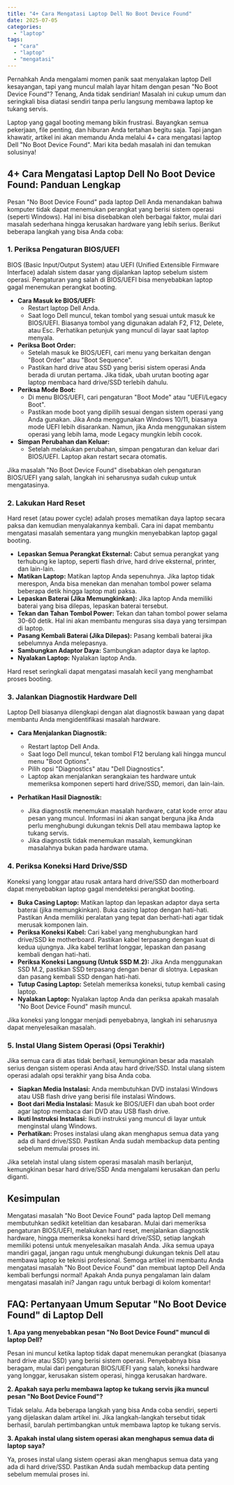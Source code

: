 ```yaml
---
title: "4+ Cara Mengatasi Laptop Dell No Boot Device Found"
date: 2025-07-05
categories: 
  - "laptop"
tags: 
  - "cara"
  - "laptop"
  - "mengatasi"
---
```


Pernahkah Anda mengalami momen panik saat menyalakan laptop Dell kesayangan, tapi yang muncul malah layar hitam dengan pesan "No Boot Device Found"? Tenang, Anda tidak sendirian! Masalah ini cukup umum dan seringkali bisa diatasi sendiri tanpa perlu langsung membawa laptop ke tukang servis.

Laptop yang gagal booting memang bikin frustrasi. Bayangkan semua pekerjaan, file penting, dan hiburan Anda tertahan begitu saja. Tapi jangan khawatir, artikel ini akan memandu Anda melalui 4+ cara mengatasi laptop Dell "No Boot Device Found". Mari kita bedah masalah ini dan temukan solusinya!

## 4+ Cara Mengatasi Laptop Dell No Boot Device Found: Panduan Lengkap

Pesan "No Boot Device Found" pada laptop Dell Anda menandakan bahwa komputer tidak dapat menemukan perangkat yang berisi sistem operasi (seperti Windows). Hal ini bisa disebabkan oleh berbagai faktor, mulai dari masalah sederhana hingga kerusakan hardware yang lebih serius. Berikut beberapa langkah yang bisa Anda coba:

### 1\. Periksa Pengaturan BIOS/UEFI

BIOS (Basic Input/Output System) atau UEFI (Unified Extensible Firmware Interface) adalah sistem dasar yang dijalankan laptop sebelum sistem operasi. Pengaturan yang salah di BIOS/UEFI bisa menyebabkan laptop gagal menemukan perangkat booting.

- **Cara Masuk ke BIOS/UEFI:**
    - Restart laptop Dell Anda.
    - Saat logo Dell muncul, tekan tombol yang sesuai untuk masuk ke BIOS/UEFI. Biasanya tombol yang digunakan adalah F2, F12, Delete, atau Esc. Perhatikan petunjuk yang muncul di layar saat laptop menyala.
- **Periksa Boot Order:**
    - Setelah masuk ke BIOS/UEFI, cari menu yang berkaitan dengan "Boot Order" atau "Boot Sequence".
    - Pastikan hard drive atau SSD yang berisi sistem operasi Anda berada di urutan pertama. Jika tidak, ubah urutan booting agar laptop membaca hard drive/SSD terlebih dahulu.
- **Periksa Mode Boot:**
    - Di menu BIOS/UEFI, cari pengaturan "Boot Mode" atau "UEFI/Legacy Boot".
    - Pastikan mode boot yang dipilih sesuai dengan sistem operasi yang Anda gunakan. Jika Anda menggunakan Windows 10/11, biasanya mode UEFI lebih disarankan. Namun, jika Anda menggunakan sistem operasi yang lebih lama, mode Legacy mungkin lebih cocok.
- **Simpan Perubahan dan Keluar:**
    - Setelah melakukan perubahan, simpan pengaturan dan keluar dari BIOS/UEFI. Laptop akan restart secara otomatis.

Jika masalah "No Boot Device Found" disebabkan oleh pengaturan BIOS/UEFI yang salah, langkah ini seharusnya sudah cukup untuk mengatasinya.

### 2\. Lakukan Hard Reset

Hard reset (atau power cycle) adalah proses mematikan daya laptop secara paksa dan kemudian menyalakannya kembali. Cara ini dapat membantu mengatasi masalah sementara yang mungkin menyebabkan laptop gagal booting.

- **Lepaskan Semua Perangkat Eksternal:** Cabut semua perangkat yang terhubung ke laptop, seperti flash drive, hard drive eksternal, printer, dan lain-lain.
- **Matikan Laptop:** Matikan laptop Anda sepenuhnya. Jika laptop tidak merespon, Anda bisa menekan dan menahan tombol power selama beberapa detik hingga laptop mati paksa.
- **Lepaskan Baterai (Jika Memungkinkan):** Jika laptop Anda memiliki baterai yang bisa dilepas, lepaskan baterai tersebut.
- **Tekan dan Tahan Tombol Power:** Tekan dan tahan tombol power selama 30-60 detik. Hal ini akan membantu menguras sisa daya yang tersimpan di laptop.
- **Pasang Kembali Baterai (Jika Dilepas):** Pasang kembali baterai jika sebelumnya Anda melepasnya.
- **Sambungkan Adaptor Daya:** Sambungkan adaptor daya ke laptop.
- **Nyalakan Laptop:** Nyalakan laptop Anda.

Hard reset seringkali dapat mengatasi masalah kecil yang menghambat proses booting.

### 3\. Jalankan Diagnostik Hardware Dell

Laptop Dell biasanya dilengkapi dengan alat diagnostik bawaan yang dapat membantu Anda mengidentifikasi masalah hardware.

- **Cara Menjalankan Diagnostik:**
    
    - Restart laptop Dell Anda.
    - Saat logo Dell muncul, tekan tombol F12 berulang kali hingga muncul menu "Boot Options".
    - Pilih opsi "Diagnostics" atau "Dell Diagnostics".
    - Laptop akan menjalankan serangkaian tes hardware untuk memeriksa komponen seperti hard drive/SSD, memori, dan lain-lain.
- **Perhatikan Hasil Diagnostik:**
    
    - Jika diagnostik menemukan masalah hardware, catat kode error atau pesan yang muncul. Informasi ini akan sangat berguna jika Anda perlu menghubungi dukungan teknis Dell atau membawa laptop ke tukang servis.
    - Jika diagnostik tidak menemukan masalah, kemungkinan masalahnya bukan pada hardware utama.

### 4\. Periksa Koneksi Hard Drive/SSD

Koneksi yang longgar atau rusak antara hard drive/SSD dan motherboard dapat menyebabkan laptop gagal mendeteksi perangkat booting.

- **Buka Casing Laptop:** Matikan laptop dan lepaskan adaptor daya serta baterai (jika memungkinkan). Buka casing laptop dengan hati-hati. Pastikan Anda memiliki peralatan yang tepat dan berhati-hati agar tidak merusak komponen lain.
- **Periksa Koneksi Kabel:** Cari kabel yang menghubungkan hard drive/SSD ke motherboard. Pastikan kabel terpasang dengan kuat di kedua ujungnya. Jika kabel terlihat longgar, lepaskan dan pasang kembali dengan hati-hati.
- **Periksa Koneksi Langsung (Untuk SSD M.2):** Jika Anda menggunakan SSD M.2, pastikan SSD terpasang dengan benar di slotnya. Lepaskan dan pasang kembali SSD dengan hati-hati.
- **Tutup Casing Laptop:** Setelah memeriksa koneksi, tutup kembali casing laptop.
- **Nyalakan Laptop:** Nyalakan laptop Anda dan periksa apakah masalah "No Boot Device Found" masih muncul.

Jika koneksi yang longgar menjadi penyebabnya, langkah ini seharusnya dapat menyelesaikan masalah.

### 5\. Instal Ulang Sistem Operasi (Opsi Terakhir)

Jika semua cara di atas tidak berhasil, kemungkinan besar ada masalah serius dengan sistem operasi Anda atau hard drive/SSD. Instal ulang sistem operasi adalah opsi terakhir yang bisa Anda coba.

- **Siapkan Media Instalasi:** Anda membutuhkan DVD instalasi Windows atau USB flash drive yang berisi file instalasi Windows.
- **Boot dari Media Instalasi:** Masuk ke BIOS/UEFI dan ubah boot order agar laptop membaca dari DVD atau USB flash drive.
- **Ikuti Instruksi Instalasi:** Ikuti instruksi yang muncul di layar untuk menginstal ulang Windows.
- **Perhatikan:** Proses instalasi ulang akan menghapus semua data yang ada di hard drive/SSD. Pastikan Anda sudah membackup data penting sebelum memulai proses ini.

Jika setelah instal ulang sistem operasi masalah masih berlanjut, kemungkinan besar hard drive/SSD Anda mengalami kerusakan dan perlu diganti.

## Kesimpulan

Mengatasi masalah "No Boot Device Found" pada laptop Dell memang membutuhkan sedikit ketelitian dan kesabaran. Mulai dari memeriksa pengaturan BIOS/UEFI, melakukan hard reset, menjalankan diagnostik hardware, hingga memeriksa koneksi hard drive/SSD, setiap langkah memiliki potensi untuk menyelesaikan masalah Anda. Jika semua upaya mandiri gagal, jangan ragu untuk menghubungi dukungan teknis Dell atau membawa laptop ke teknisi profesional. Semoga artikel ini membantu Anda mengatasi masalah "No Boot Device Found" dan membuat laptop Dell Anda kembali berfungsi normal! Apakah Anda punya pengalaman lain dalam mengatasi masalah ini? Jangan ragu untuk berbagi di kolom komentar!

## FAQ: Pertanyaan Umum Seputar "No Boot Device Found" di Laptop Dell

**1\. Apa yang menyebabkan pesan "No Boot Device Found" muncul di laptop Dell?**

Pesan ini muncul ketika laptop tidak dapat menemukan perangkat (biasanya hard drive atau SSD) yang berisi sistem operasi. Penyebabnya bisa beragam, mulai dari pengaturan BIOS/UEFI yang salah, koneksi hardware yang longgar, kerusakan sistem operasi, hingga kerusakan hardware.

**2\. Apakah saya perlu membawa laptop ke tukang servis jika muncul pesan "No Boot Device Found"?**

Tidak selalu. Ada beberapa langkah yang bisa Anda coba sendiri, seperti yang dijelaskan dalam artikel ini. Jika langkah-langkah tersebut tidak berhasil, barulah pertimbangkan untuk membawa laptop ke tukang servis.

**3\. Apakah instal ulang sistem operasi akan menghapus semua data di laptop saya?**

Ya, proses instal ulang sistem operasi akan menghapus semua data yang ada di hard drive/SSD. Pastikan Anda sudah membackup data penting sebelum memulai proses ini.
